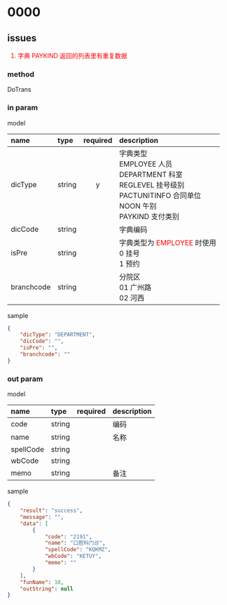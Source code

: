 # 0000

## issues

<span style="color:red">

1. 字典 PAYKIND 返回的列表里有重复数据

</span>

### method

DoTrans

### in param

model

|name|type|required|description|
|:-|:-|:-:|:-|
|dicType|string|y|字典类型<br>EMPLOYEE 人员<br>DEPARTMENT 科室<br>REGLEVEL 挂号级别<br>PACTUNITINFO 合同单位<br>NOON 午别<br>PAYKIND 支付类别|
|dicCode|string||字典编码|
|isPre|string||字典类型为 <span style="color:red">EMPLOYEE</span> 时使用<br>0 挂号<br>1 预约|
|branchcode|string||分院区<br>01 广州路<br>02 河西|

sample

```json
{
    "dicType": "DEPARTMENT",
    "dicCode": "",
    "isPre": "",
    "branchcode": ""
}
```

### out param

model

|name|type|required|description|
|:-|:-|:-:|:-|
|code|string||编码|
|name|string||名称|
|spellCode|string|||
|wbCode|string|||
|memo|string||备注|

sample

```json
{
    "result": "success",
    "message": "",
    "data": [
        {
            "code": "2191",
            "name": "口腔科门诊",
            "spellCode": "KQKMZ",
            "wbCode": "KETUY",
            "memo": ""
        }
    ],
    "funName": 10,
    "outString": null
}
```